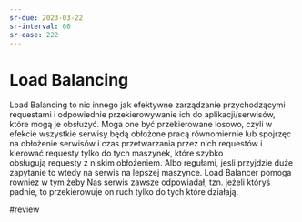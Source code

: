 ```yaml
---
sr-due: 2023-03-22
sr-interval: 60
sr-ease: 222
---
```


# Load Balancing

Load Balancing to nic innego jak efektywne zarządzanie przychodzącymi requestami i odpowiednie przekierowywanie ich do aplikacji/serwisów, które mogą je obsłużyć.
Moga one być przekierowane losowo, czyli w efekcie wszystkie serwisy będą obłożone pracą równomiernie lub spojrzęc na obłożenie serwisów i czas przetwarzania przez nich requestów i kierować requesty tylko do tych maszynek, które szybko obsługują requesty z niskim obłożeniem.
Albo regułami, jesli przyjdzie duże zapytanie to wtedy na serwis na lepszej maszynce.
Load Balancer pomoga równiez w tym żeby Nas serwis zawsze odpowiadał, tzn. jeżeli któryś padnie, to przekierowuje on ruch tylko do tych które działają.

#review 